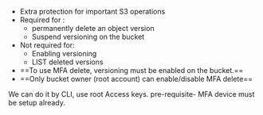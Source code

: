 - Extra protection for important S3 operations 
- Required for :
	- permanently delete an object version 
	- Suspend versioning on the bucket 
- Not required for:
	- Enabling versioning 
	- LIST deleted versions
- ==To use MFA delete, versioning must be enabled on the bucket.== 
- ==Only bucket owner (root account) can enable/disable MFA delete==

We can do it by CLI, use root Access keys. 
pre-requisite- MFA device must be setup already. 